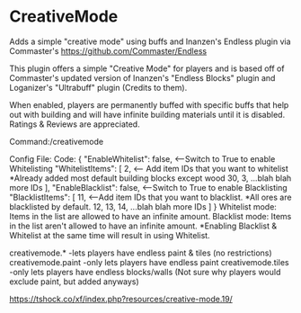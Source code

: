 CreativeMode
============

Adds a simple "creative mode" using buffs and Inanzen's Endless plugin via Commaster's https://github.com/Commaster/Endless

This plugin offers a simple "Creative Mode" for players and is based off of Commaster's updated version of Inanzen's "Endless Blocks" plugin and Loganizer's "Ultrabuff" plugin (Credits to them).

When enabled, players are permanently buffed with specific buffs that help out with building and will have infinite building materials until it is disabled.
Ratings & Reviews are appreciated.

Command:/creativemode

Config File:
Code:
{
  "EnableWhitelist": false, <--Switch to True to enable Whitelisting
  "WhitelistItems": [
    2, <-- Add item IDs that you want to whitelist *Already added most default building blocks except wood
    30,
    3,
  ...blah blah more IDs
  ],
  "EnableBlacklist": false, <--Switch to True to enable Blacklisting
  "BlacklistItems": [
    11, <--Add item IDs that you want to blacklist. *All ores are blacklisted by default.
    12,
    13,
    14,
    ...blah blah more IDs
  ]
}
Whitelist mode: Items in the list are allowed to have an infinite amount.
Blacklist mode: Items in the list aren't allowed to have an infinite amount.
*Enabling Blacklist & Whitelist at the same time will result in using Whitelist.

creativemode.* -lets players have endless paint & tiles (no restrictions)
creativemode.paint -only lets players have endless paint
creativemode.tiles -only lets players have endless blocks/walls (Not sure why players would exclude paint, but added anyways) 

https://tshock.co/xf/index.php?resources/creative-mode.19/
